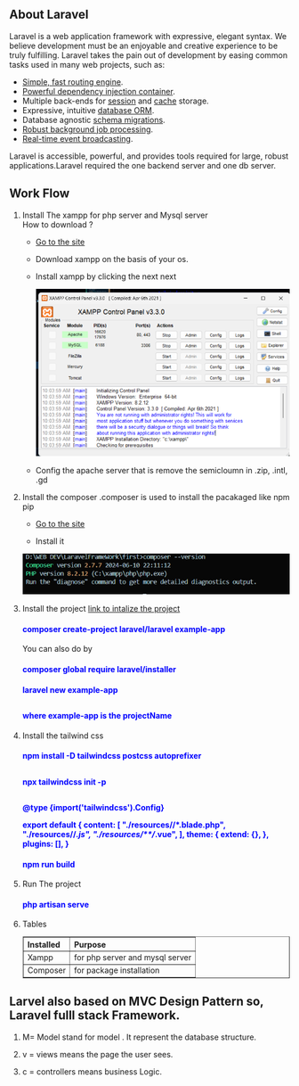 ## About Laravel

Laravel is a web application framework with expressive, elegant syntax. We believe development must be an enjoyable and creative experience to be truly fulfilling. Laravel takes the pain out of development by easing common tasks used in many web projects, such as:

-   [Simple, fast routing engine](https://laravel.com/docs/routing).
-   [Powerful dependency injection container](https://laravel.com/docs/container).
-   Multiple back-ends for [session](https://laravel.com/docs/session) and [cache](https://laravel.com/docs/cache) storage.
-   Expressive, intuitive [database ORM](https://laravel.com/docs/eloquent).
-   Database agnostic [schema migrations](https://laravel.com/docs/migrations).
-   [Robust background job processing](https://laravel.com/docs/queues).
-   [Real-time event broadcasting](https://laravel.com/docs/broadcasting).

Laravel is accessible, powerful, and provides tools required for large, robust applications.Laravel required the one backend server and one db server.

## Work Flow

1.  Install The xampp for php server and Mysql server
    <br/>
    How to download ?
    <br/>

    -   [Go to the site ](https://www.apachefriends.org/download.html)

    -   Download xampp on the basis of your os.

    -   Install xampp by clicking the next next

        ![asfdgfdhf](xamppIntsllaed.png)

    -   Config the apache server that is remove the semicloumn in .zip, .intl, .gd

2.  Install the composer .composer is used to install the pacakaged like npm pip

    -   [Go to the site ](https://getcomposer.org/download/)

    -   Install it

    ![asfdgfdhf](composer.png)

3.  Install the project
    [link to intalize the project](https://laravel.com/docs/11.x/installation)

    <h4 style="color:blue;">composer create-project laravel/laravel example-app</h4>

    You can also do by

    <h4 style="color:blue;"> composer global require laravel/installer</h4>

    <h4 style="color:blue">laravel new example-app <h2/>

    <h4 style="color:blue"> where example-app is the projectName </h4

4.  Install the tailwind css

    <h4 style="color:blue">npm install -D tailwindcss postcss autoprefixer<h2/>

    <h4 style="color:blue">npx tailwindcss init -p <h2/>

    <h4 style="color:blue;"> @type {import('tailwindcss').Config}

    export default {
    content: [
    "./resources/**/*.blade.php",
    "./resources/**/*.js",
    "./resources/**/*.vue",
    ],
    theme: {
    extend: {},
    },
    plugins: [],
    }

    </h4>

    <h4 style="color:blue">npm run build</4>

5.  Run The project

    <h4 style="color:blue">php artisan serve</h4>

6.  Tables

    <table border="1">
        <thead>
            <tr>
                <th>Installed</th>
                <th>Purpose</th>
            </tr>
        </thead>
        <tbody>
            <tr>
                <td>Xampp</td>
                <td>for php server and mysql server</td>
            </tr>
            <tr>
                <td>Composer</td>
                <td>for package installation</td>
            </tr>
        </tbody>

    </table>

## Larvel also based on MVC Design Pattern so, Laravel fulll stack Framework.

1. M= Model stand for model . It represent the database structure.

2. v = views means the page the user sees.

3. c = controllers means business Logic.
